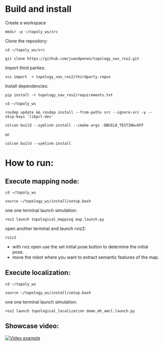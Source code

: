 # Build and install

Create a workspace
```
mkdir -p ~/topoly_ws/src
```
Clone the repository:
```
cd ~/topoly_ws/src
```
```
git clone https://github.com/juandpenan/topology_nav_ros2.git
```
Import third parties:
```
vcs import  < topology_nav_ros2/thirdparty.repos
```
Install dependencies:
```
pip install -r topology_nav_ros2/requirements.txt
```
```
cd ~/topoly_ws
```
```
rosdep update && rosdep install --from-paths src --ignore-src -y --skip-keys 'libpcl-dev'
```
```
colcon build --symlink-install --cmake-args -DBUILD_TESTING=OFF
```
or
```
colcon build --symlink-install
```
# How to run:

## Execute mapping node:
```
cd ~/topoly_ws
```
```
source ~/topology_ws/install/setup.bash
```
one one terminal launch simulation:
```
ros2 launch topological_mapping map.launch.py 
```
open another terminal and launch rviz2:
```
rviz2
```
- with rviz open use the set initial pose button to determine the initial pose.
- move the robot where you want to extract semantic features of the map.

## Execute localization:
```
cd ~/topoly_ws
```
```
source ~/topology_ws/install/setup.bash
```
one one terminal launch simulation:
```
ros2 launch topological_localization demo_mh_amcl.launch.py 
```
## Showcase video:
[![Video example](http://img.youtube.com/vi/RXhiu2eJHrI/0.jpg)](https://youtu.be/RXhiu2eJHrI)


